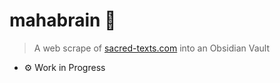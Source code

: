 # mahabrain :brain:

> A web scrape of [sacred-texts.com](www.sacred-texts.com) into an Obsidian Vault

- :gear: Work in Progress
